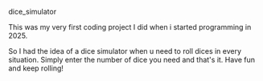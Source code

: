 dice_simulator

This was my very first coding project I did when i started programming in 2025.

So I had the idea of a dice simulator when u need to roll dices in every situation.
Simply enter the number of dice you need and that's it.
Have fun and keep rolling!